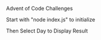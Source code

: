Advent of Code Challenges

Start with "node index.js" to initialize

Then Select Day to Display Result
